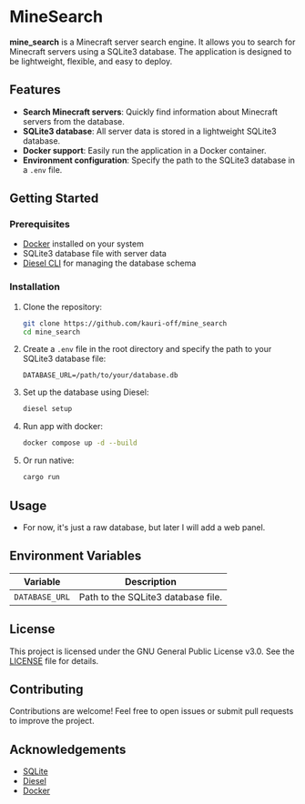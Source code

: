 # MineSearch

**mine_search** is a Minecraft server search engine. It allows you to search for Minecraft servers using a SQLite3 database. The application is designed to be lightweight, flexible, and easy to deploy.

## Features

- **Search Minecraft servers**: Quickly find information about Minecraft servers from the database.
- **SQLite3 database**: All server data is stored in a lightweight SQLite3 database.
- **Docker support**: Easily run the application in a Docker container.
- **Environment configuration**: Specify the path to the SQLite3 database in a `.env` file.

## Getting Started

### Prerequisites

- [Docker](https://www.docker.com/) installed on your system
- SQLite3 database file with server data
- [Diesel CLI](https://diesel.rs/) for managing the database schema

### Installation

1. Clone the repository:
   ```bash
   git clone https://github.com/kauri-off/mine_search
   cd mine_search
   ```

2. Create a `.env` file in the root directory and specify the path to your SQLite3 database file:
   ```env
   DATABASE_URL=/path/to/your/database.db
   ```

3. Set up the database using Diesel:
   ```bash
   diesel setup
   ```

4. Run app with docker:
   ```bash
   docker compose up -d --build
   ```

5. Or run native:
   ```bash
   cargo run
   ```

## Usage

- For now, it's just a raw database, but later I will add a web panel.

## Environment Variables

| Variable       | Description                         |
|----------------|-------------------------------------|
| `DATABASE_URL`| Path to the SQLite3 database file.  |

## License

This project is licensed under the GNU General Public License v3.0. See the [LICENSE](LICENSE) file for details.

## Contributing

Contributions are welcome! Feel free to open issues or submit pull requests to improve the project.

## Acknowledgements

- [SQLite](https://www.sqlite.org/)
- [Diesel](https://diesel.rs/)
- [Docker](https://www.docker.com/)

